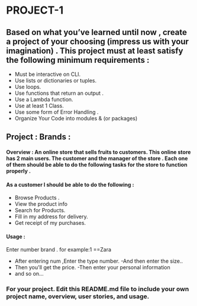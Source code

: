 # PROJECT-1



## Based on what you’ve learned until now , create a project of your choosing (impress us with your imagination) . This project must at least satisfy the following minimum requirements :

- Must be interactive on CLI.
- Use lists or dictionaries or tuples. 
- Use loops.
- Use functions that return an output . 
- Use a Lambda function.
- Use at least 1 Class.
- Use some form of Error Handling .
- Organize Your Code into modules & (or packages)

##  Project :  Brands :

#### Overview : An online store that sells fruits to customers. This online store has 2 main users. The customer and the manager of the store . Each one of them should be able to do the following tasks for the store to function properly . 

#### As a customer I should be able to do the following :
- Browse  Products . 
- View the product info 
- Search for Products.
- Fill in my address for delivery.
- Get receipt of my purchases.




#### Usage :
 Enter number brand . 
 for example:1 ==Zara
- After entering num ,Enter the type number.
-And then enter the size..
- Then you'll get the price.
-Then enter your personal information 
- and so on...


### For your project. Edit this README.md file to include your own project name,  overview, user stories, and usage. 
